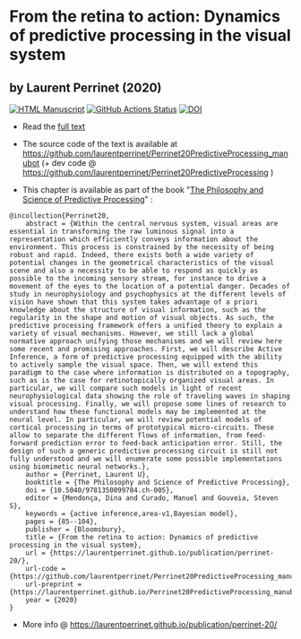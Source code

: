 # From the retina to action: Dynamics of predictive processing in the visual system
## by Laurent Perrinet (2020)


[![HTML Manuscript](https://img.shields.io/badge/manuscript-HTML-blue.svg)](https://laurentperrinet.github.io/Perrinet20PredictiveProcessing_manubot/v/latest/index.html)
[![GitHub Actions Status](https://github.com/manubot/rootstock/workflows/Manubot/badge.svg)](https://github.com/laurentperrinet/Perrinet20PredictiveProcessing_manubot/actions)
[![DOI](https://zenodo.org/badge/167395481.svg)](https://zenodo.org/badge/latestdoi/167395481)


 * Read the [full text](https://laurentperrinet.github.io/Perrinet20PredictiveProcessing_manubot/v/latest/index.html)

 * The source code of the text is available at https://github.com/laurentperrinet/Perrinet20PredictiveProcessing_manubot (+ dev code @ https://github.com/laurentperrinet/Perrinet20PredictiveProcessing )

 * This chapter is available as part of the book "[The Philosophy and Science of Predictive Processing](https://www.bloomsbury.com/uk/the-philosophy-and-science-of-predictive-processing-9781350099753/)" :

```
@incollection{Perrinet20,
    abstract = {Within the central nervous system, visual areas are essential in transforming the raw luminous signal into a representation which efficiently conveys information about the environment. This process is constrained by the necessity of being robust and rapid. Indeed, there exists both a wide variety of potential changes in the geometrical characteristics of the visual scene and also a necessity to be able to respond as quickly as possible to the incoming sensory stream, for instance to drive a movement of the eyes to the location of a potential danger. Decades of study in neurophysiology and psychophysics at the different levels of vision have shown that this system takes advantage of a priori knowledge about the structure of visual information, such as the regularity in the shape and motion of visual objects. As such, the predictive processing framework offers a unified theory to explain a variety of visual mechanisms. However, we still lack a global normative approach unifying those mechanisms and we will review here some recent and promising approaches. First, we will describe Active Inference, a form of predictive processing equipped with the ability to actively sample the visual space. Then, we will extend this paradigm to the case where information is distributed on a topography, such as is the case for retinotopically organized visual areas. In particular, we will compare such models in light of recent neurophysiological data showing the role of traveling waves in shaping visual processing. Finally, we will propose some lines of research to understand how these functional models may be implemented at the neural level. In particular, we will review potential models of cortical processing in terms of prototypical micro-circuits. These allow to separate the different flows of information, from feed-forward prediction error to feed-back anticipation error. Still, the design of such a generic predictive processing circuit is still not fully understood and we will enumerate some possible implementations using biomimetic neural networks.},
    author = {Perrinet, Laurent U},
    booktitle = {The Philosophy and Science of Predictive Processing},
    doi = {10.5040/9781350099784.ch-005},
    editor = {Mendonça, Dina and Curado, Manuel and Gouveia, Steven S},
    keywords = {active inference,area-v1,Bayesian model},
    pages = {85--104},
    publisher = {Bloomsbury},
    title = {From the retina to action: Dynamics of predictive processing in the visual system},
    url = {https://laurentperrinet.github.io/publication/perrinet-20/},
    url-code = {https://github.com/laurentperrinet/Perrinet20PredictiveProcessing_manubot},
    url-preprint = {https://laurentperrinet.github.io/Perrinet20PredictiveProcessing_manubot/v/latest/index.html},
    year = {2020}
}
```

 * More info @ https://laurentperrinet.github.io/publication/perrinet-20/
